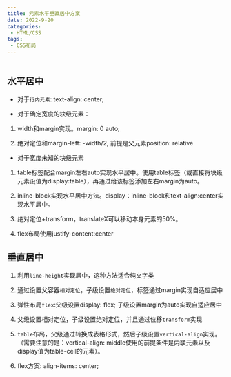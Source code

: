 ```yaml
---
title: 元素水平垂直居中方案
date: 2022-9-20
categories: 
 - HTML/CSS
tags:
 - CSS布局
---
```

<img :src="$withBase('/CSS/center.jpg')"></img></img>

## 水平居中

- 对于`行内元素`: text-align: center;

- 对于确定宽度的块级元素：

1. width和margin实现。margin: 0 auto;


2. 绝对定位和margin-left: -width/2, 前提是父元素position: relative

- 对于宽度未知的块级元素

1. table标签配合margin左右auto实现水平居中。使用table标签（或直接将块级元素设值为display:table），再通过给该标签添加左右margin为auto。

2. inline-block实现水平居中方法。display：inline-block和text-align:center实现水平居中。

3. 绝对定位+transform，translateX可以移动本身元素的50%。

4. flex布局使用justify-content:center

## 垂直居中
1. 利用`line-height`实现居中，这种方法适合纯文字类

2. 通过设置父容器`相对定位`，子级设置`绝对定位`，标签通过margin实现自适应居中

3. 弹性布局`flex`:父级设置display: flex; 子级设置margin为auto实现自适应居中

4. 父级设置相对定位，子级设置绝对定位，并且通过位移`transform`实现

5. `table`布局，父级通过转换成表格形式，然后子级设置`vertical-align`实现。（需要注意的是：vertical-align: middle使用的前提条件是内联元素以及display值为table-cell的元素）。

6. flex方案: align-items: center;